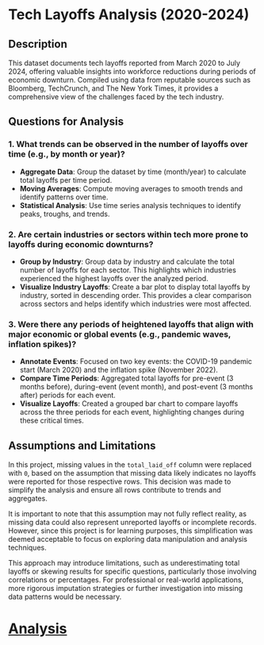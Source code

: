 # Tech Layoffs Analysis (2020-2024)

## Description
This dataset documents tech layoffs reported from March 2020 to July 2024, offering valuable insights into workforce reductions during periods of economic downturn. Compiled using data from reputable sources such as Bloomberg, TechCrunch, and The New York Times, it provides a comprehensive view of the challenges faced by the tech industry.

## Questions for Analysis

### 1. What trends can be observed in the number of layoffs over time (e.g., by month or year)?
- **Aggregate Data**: Group the dataset by time (month/year) to calculate total layoffs per time period.
- **Moving Averages**: Compute moving averages to smooth trends and identify patterns over time.
- **Statistical Analysis**: Use time series analysis techniques to identify peaks, troughs, and trends.

### 2. Are certain industries or sectors within tech more prone to layoffs during economic downturns?
- **Group by Industry**: Group data by industry and calculate the total number of layoffs for each sector. This highlights which industries experienced the highest layoffs over the analyzed period.
- **Visualize Industry Layoffs**: Create a bar plot to display total layoffs by industry, sorted in descending order. This provides a clear comparison across sectors and helps identify which industries were most affected.

### 3. Were there any periods of heightened layoffs that align with major economic or global events (e.g., pandemic waves, inflation spikes)?
- **Annotate Events**: Focused on two key events: the COVID-19 pandemic start (March 2020) and the inflation spike (November 2022).
- **Compare Time Periods**: Aggregated total layoffs for pre-event (3 months before), during-event (event month), and post-event (3 months after) periods for each event.
- **Visualize Layoffs**: Created a grouped bar chart to compare layoffs across the three periods for each event, highlighting changes during these critical times.

## Assumptions and Limitations

In this project, missing values in the `total_laid_off` column were replaced with `0`, based on the assumption that missing data likely indicates no layoffs were reported for those respective rows. This decision was made to simplify the analysis and ensure all rows contribute to trends and aggregates.

It is important to note that this assumption may not fully reflect reality, as missing data could also represent unreported layoffs or incomplete records. However, since this project is for learning purposes, this simplification was deemed acceptable to focus on exploring data manipulation and analysis techniques. 

This approach may introduce limitations, such as underestimating total layoffs or skewing results for specific questions, particularly those involving correlations or percentages. For professional or real-world applications, more rigorous imputation strategies or further investigation into missing data patterns would be necessary.

# [Analysis](https://github.com/jamesfisher19/Data-Science-Project/tree/main/analysis)
